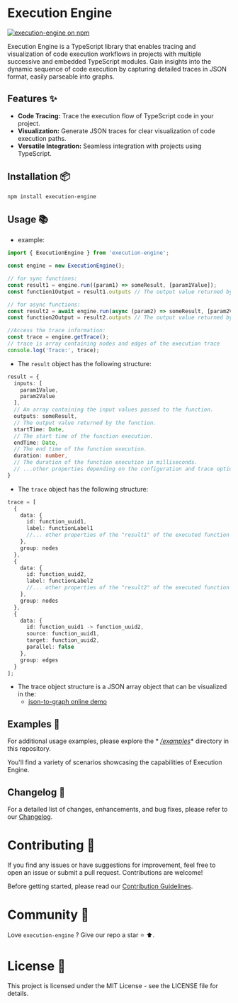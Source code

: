 # Execution Engine

 <a href="https://www.npmjs.com/package/execution-engine">
    <img src="https://img.shields.io/npm/v/execution-engine.svg?logo=npm&logoColor=fff&label=NPM+package&color=limegreen" alt="execution-engine on npm" />
  </a>

Execution Engine is a TypeScript library that enables tracing and visualization of code execution workflows in projects
with multiple successive and embedded TypeScript modules. Gain insights into the dynamic sequence of code execution by
capturing detailed traces in JSON format, easily parseable into graphs.

## Features ✨

- **Code Tracing:** Trace the execution flow of TypeScript code in your project.
- **Visualization:** Generate JSON traces for clear visualization of code execution paths.
- **Versatile Integration:** Seamless integration with projects using TypeScript.

## Installation 📦

```bash
npm install execution-engine
```

## Usage 📚

- example:

```typescript
import { ExecutionEngine } from 'execution-engine';

const engine = new ExecutionEngine();

// for sync functions:
const result1 = engine.run((param1) => someResult, [param1Value]);
const function1Output = result1.outputs // The output value returned by the function.

// for async functions:
const result2 = await engine.run(async (param2) => someResult, [param2Value]);
const function2Output = result2.outputs // The output value returned by the function.

//Access the trace information:
const trace = engine.getTrace();
// trace is array containing nodes and edges of the execution trace
console.log('Trace:', trace);
```

- The `result` object has the following structure:

```typescript
result = {
  inputs: [
    param1Value,
    param2Value
  ],
  // An array containing the input values passed to the function.
  outputs: someResult,
  // The output value returned by the function.
  startTime: Date,
  // The start time of the function execution.
  endTime: Date,
  // The end time of the function execution.
  duration: number,
  // The duration of the function execution in milliseconds.
  // ...other properties depending on the configuration and trace options.
}
```

- The `trace` object has the following structure:

```typescript
trace = [
  {
    data: {
      id: function_uuid1,
      label: functionLabel1
      //... other properties of the "result1" of the executed function as mentioned above 
    },
    group: nodes
  },
  {
    data: {
      id: function_uuid2,
      label: functionLabel2
      //... other properties of the "result2" of the executed function as mentioned above
    },
    group: nodes
  },
  {
    data: {
      id: function_uuid1 -> function_uuid2,
      source: function_uuid1,
      target: function_uuid2,
      parallel: false
    },
    group: edges
  }
];
```

- The trace object structure is a JSON array object that can be visualized in the:
    - [json-to-graph online demo](https://tabkram.github.io/json-to-graph/)

## Examples 📘

For additional usage examples, please explore the *
*[/examples](https://github.com/tabkram/execution-engine/tree/main/examples)** directory in this repository.

You'll find a variety of scenarios showcasing the capabilities of Execution Engine.

## Changelog 📝

For a detailed list of changes, enhancements, and bug fixes, please refer to our [Changelog](CHANGELOG.md).

# Contributing 🤝

If you find any issues or have suggestions for improvement, feel free to open an issue or submit a pull request.
Contributions are welcome!

Before getting started, please read our [Contribution Guidelines](CONTRIBUTING.md).

# Community 👥
Love `execution-engine` ? Give our repo a star ⭐ ⬆️.

# License 📄

This project is licensed under the MIT License - see the LICENSE file for details.
